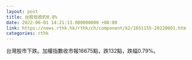 ```yaml
---
layout: post
title: 台股低收約0.8%
date: 2022-06-01 14:21:13.000000000 +08:00
link: https://news.rthk.hk/rthk/ch/component/k2/1651155-20220601.htm
categories: rthk
---
```


台灣股市下跌。加權指數收市報16675點，跌132點，跌幅0.79%。
